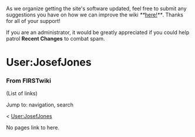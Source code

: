 As we organize getting the site's software updated, feel free to submit any
suggestions you have on how we can improve the wiki
_**_[here!](/index.php/User:Hallry/Suggestions "User:Hallry/Suggestions"
)_**_. Thanks for all of your support!

If you are an administrator, it would be greatly appreciated if you could help
patrol **Recent Changes** to combat spam.

# User:JosefJones

### From FIRSTwiki

(List of links)

Jump to: navigation, search

&lt;
[User:JosefJones](/index.php?title=User:JosefJones&action=edit&redirect=no
"User:JosefJones" )  

No pages link to here.

